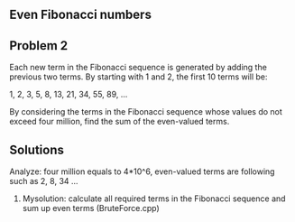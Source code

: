## Even Fibonacci numbers

## Problem 2

Each new term in the Fibonacci sequence is generated by adding the previous two terms. By starting with 1 and 2, the first 10 terms will be:

1, 2, 3, 5, 8, 13, 21, 34, 55, 89, ...

By considering the terms in the Fibonacci sequence whose values do not exceed four million, find the sum of the even-valued terms.

## Solutions

Analyze: four million equals to 4*10^6, even-valued terms are following such as 2, 8, 34 ...

1. Mysolution: calculate all required terms in the Fibonacci sequence and sum up even terms (BruteForce.cpp)

